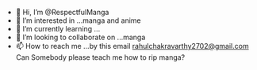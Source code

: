- 👋 Hi, I’m @RespectfulManga
- 👀 I’m interested in ...manga and anime
- 🌱 I’m currently learning ...
- 💞️ I’m looking to collaborate on ...manga
- 📫 How to reach me ...by this email rahulchakravarthy2702@gmail.com
Can Somebody please teach me how to rip manga?
<!---
RespectfulManga/RespectfulManga is a ✨ special ✨ repository because its `README.md` (this file) appears on your GitHub profile.
You can click the Preview link to take a look at your changes.
--->

